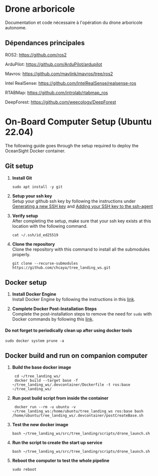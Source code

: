 # Drone arboricole

Documentation et code nécessaire à l'opération du drone arboricole autonome.



## Dépendances principales

ROS2: https://github.com/ros2

ArduPilot: https://github.com/ArduPilot/ardupilot

Mavros: https://github.com/mavlink/mavros/tree/ros2

Intel RealSense: https://github.com/IntelRealSense/realsense-ros

RTABMap: https://github.com/introlab/rtabmap_ros

DeepForest: https://github.com/weecology/DeepForest



# On-Board Computer Setup (Ubuntu 22.04)
The following guide goes through the setup required to deploy the OceanSight Docker container.

## Git setup

1. **Install Git**
   ```
   sudo apt install -y git
   ```

2. **Setup your ssh key**  
   Setup your github ssh key by following the instructions under [Generating a new SSH key](https://docs.github.com/en/authentication/connecting-to-github-with-ssh/generating-a-new-ssh-key-and-adding-it-to-the-ssh-agent) and [Adding your SSH key to the ssh-agent](https://docs.github.com/en/authentication/connecting-to-github-with-ssh/adding-a-new-ssh-key-to-your-github-account)

3. **Verify setup**  
   After completing the setup, make sure that your ssh key exists at this location with the following command.
   ```
   cat ~/.ssh/id_ed25519
   ```

4. **Clone the repository**  
   Clone the repository with this command to install all the submodules properly.
   ```
   git clone --recurse-submodules https://github.com/chcaya/tree_landing_ws.git
   ```

## Docker setup

1. **Install Docker Engine**  
   Install Docker Engine by following the instructions in this [link](https://docs.docker.com/engine/install/ubuntu/).

2. **Complete Docker Post-Installation Steps**  
   Complete the post-installation steps to remove the need for `sudo` with Docker commands by following this [link](https://docs.docker.com/engine/install/linux-postinstall/).


#### Do not forget to periodically clean up after using docker tools
   ```
   sudo docker system prune -a
   ```

## Docker build and run on companion computer

1. **Build the base docker image**
   ```
    cd ~/tree_landing_ws/
    docker build --target base -f ~/tree_landing_ws/.devcontainer/Dockerfile -t ros:base ~/tree_landing_ws/
   ```

2. **Run post build script from inside the container**
   ```
    docker run --rm -u ubuntu -v ~/tree_landing_ws:/home/ubuntu/tree_landing_ws ros:base bash /home/ubuntu/tree_landing_ws/.devcontainer/postCreateBase.sh
   ```

3. **Test the new docker image**
   ```
   bash ~/tree_landing_ws/src/tree_landing/scripts/drone_launch.sh
   ```

4. **Run the script to create the start up service**
   ```
   bash ~/tree_landing_ws/src/tree_landing/scripts/drone_launch.sh
   ```

5. **Reboot the computer to test the whole pipeline**
   ```
   sudo reboot
   ```
